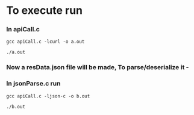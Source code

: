 # To execute run

### In apiCall.c
```
gcc apiCall.c -lcurl -o a.out
```

```
./a.out
```
### Now a resData.json file will be made, To parse/deserialize it -

### In jsonParse.c run 

```
gcc apiCall.c -ljson-c -o b.out
```

```
./b.out
```

